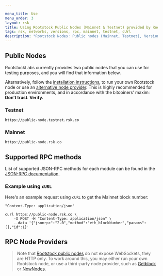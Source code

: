 ```yaml
---

menu_title: Use
menu_order: 3
layout: rsk
title: Using Rootstock Public Nodes (Mainnet & Testnet) provided by RootstockLabs
tags: rsk, networks, versions, rpc, mainnet, testnet, cUrl
description: "Rootstock Nodes: Public nodes (Mainnet, Testnet), Versioning, RPC Methods, and cUrl example"
---
```


## Public Nodes

RootstockLabs currently provides two public nodes that you can use
for testing purposes, and you will find that information below.

Alternatively, follow the [installation instructions](/rsk/node/install/),
to run your own Rootstock node or use an [alternative node provider](#rpc-node-providers).
This is highly recommended for production environments,
and in accordance with the bitcoiners' maxim: **Don't trust. Verify.**


### Testnet

```
https://public-node.testnet.rsk.co
```

### Mainnet

```
https://public-node.rsk.co
```

## Supported RPC methods

List of supported JSON-RPC methods for each module can be found in the [JSON-RPC documentation](/rsk/node/architecture/json-rpc/).

### Example using `cURL`

Here's an example request using `cURL` to get the Mainnet block number:

`"Content-Type: application/json"`

```shell
curl https://public-node.rsk.co \
    -X POST -H "Content-Type: application/json" \
    --data '{"jsonrpc":"2.0","method":"eth_blockNumber","params":[],"id":1}'
```

## RPC Node Providers

> Note that [Rootstock public nodes](/rsk/node/architecture/json-rpc/)
> do not expose WebSockets, they are HTTP only.
> To work around this, you may either run your own Rootstock node,
> or use a third-party node provider, such as [Getblock](/solutions/getblock/) or [NowNodes](/solutions/nownodes/).
